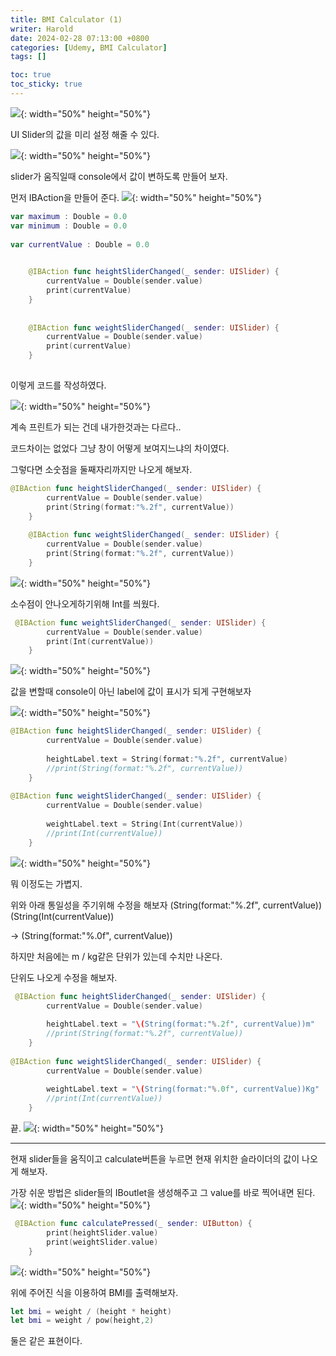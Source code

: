 ```yaml
---
title: BMI Calculator (1)
writer: Harold
date: 2024-02-28 07:13:00 +0800
categories: [Udemy, BMI Calculator]
tags: []

toc: true
toc_sticky: true
---
```

![](https://velog.velcdn.com/images/haroldfromk/post/c1ce05ee-3f86-408a-b8e8-70ba3ac18f43/image.png){: width="50%" height="50%"}

UI Slider의 값을 미리 설정 해줄 수 있다.

![](https://velog.velcdn.com/images/haroldfromk/post/523ec1fd-5b4b-4e02-9178-1ac6c4cfef6e/image.png){: width="50%" height="50%"}

slider가 움직일때 console에서 값이 변하도록 만들어 보자.

먼저 IBAction을 만들어 준다.
![](https://velog.velcdn.com/images/haroldfromk/post/f9c7b5d5-107b-478f-b6df-db6ee614a98f/image.png){: width="50%" height="50%"}

```swift
var maximum : Double = 0.0
var minimum : Double = 0.0
    
var currentValue : Double = 0.0
    

    @IBAction func heightSliderChanged(_ sender: UISlider) {
        currentValue = Double(sender.value)
        print(currentValue)
    }
    
    
    @IBAction func weightSliderChanged(_ sender: UISlider) {
        currentValue = Double(sender.value)
        print(currentValue)
    }
    
```

이렇게 코드를 작성하였다.

![](https://velog.velcdn.com/images/haroldfromk/post/1343c04e-3c56-4cb6-ac25-f77dab543abe/image.gif){: width="50%" height="50%"}


계속 프린트가 되는 건데 내가한것과는 다르다..

코드차이는 없었다 그냥 창이 어떻게 보여지느냐의 차이였다.

그렇다면 소숫점을 둘째자리까지만 나오게 해보자.
```swift
@IBAction func heightSliderChanged(_ sender: UISlider) {
        currentValue = Double(sender.value)
        print(String(format:"%.2f", currentValue))
    }
    
    @IBAction func weightSliderChanged(_ sender: UISlider) {
        currentValue = Double(sender.value)
        print(String(format:"%.2f", currentValue))
    }

```

![](https://velog.velcdn.com/images/haroldfromk/post/a159dfa7-9d89-4777-80ba-0f1143b03643/image.png){: width="50%" height="50%"}

소수점이 안나오게하기위해 Int를 씌웠다.
```swift
 @IBAction func weightSliderChanged(_ sender: UISlider) {
        currentValue = Double(sender.value)
        print(Int(currentValue))
    }
```
![](https://velog.velcdn.com/images/haroldfromk/post/3233e1cb-239e-44e3-b736-ff8c9c881e3d/image.png){: width="50%" height="50%"}

값을 변할때 console이 아닌 label에 값이 표시가 되게 구현해보자

![](https://velog.velcdn.com/images/haroldfromk/post/5d37dcb6-ea88-4bb7-b0c7-7e9511d1ab37/image.png){: width="50%" height="50%"}

```swift
@IBAction func heightSliderChanged(_ sender: UISlider) {
        currentValue = Double(sender.value)
        
        heightLabel.text = String(format:"%.2f", currentValue)
        //print(String(format:"%.2f", currentValue))
    }
    
@IBAction func weightSliderChanged(_ sender: UISlider) {
        currentValue = Double(sender.value)
        
        weightLabel.text = String(Int(currentValue))
        //print(Int(currentValue))
    }
```
![](https://velog.velcdn.com/images/haroldfromk/post/329fd480-da85-4d9e-a73b-c196a84a0f0e/image.gif){: width="50%" height="50%"}

뭐 이정도는 가볍지.

위와 아래 통일성을 주기위해 수정을 해보자
(String(format:"%.2f", currentValue))
(String(Int(currentValue))

-> (String(format:"%.0f", currentValue))

하지만 처음에는 m / kg같은 단위가 있는데
수치만 나온다.

단위도 나오게 수정을 해보자.
```swift
 @IBAction func heightSliderChanged(_ sender: UISlider) {
        currentValue = Double(sender.value)
        
        heightLabel.text = "\(String(format:"%.2f", currentValue))m"
        //print(String(format:"%.2f", currentValue))
    }
    
@IBAction func weightSliderChanged(_ sender: UISlider) {
        currentValue = Double(sender.value)
        
        weightLabel.text = "\(String(format:"%.0f", currentValue))Kg"
        //print(Int(currentValue))
    }
```

끝.
![](https://velog.velcdn.com/images/haroldfromk/post/550ded68-dd1a-48e2-84c9-e3f94628d3bd/image.png){: width="50%" height="50%"}

---
현재 slider들을 움직이고 calculate버튼을 누르면 현재 위치한 슬라이더의 값이 나오게 해보자.

가장 쉬운 방법은 slider들의 IBoutlet을 생성해주고 그 value를 바로 찍어내면 된다.
![](https://velog.velcdn.com/images/haroldfromk/post/8a052205-95f2-441b-a8e4-2a8c46dcdb46/image.png){: width="50%" height="50%"}

```swift
 @IBAction func calculatePressed(_ sender: UIButton) {
        print(heightSlider.value)
        print(weightSlider.value)
    }
```

![](https://velog.velcdn.com/images/haroldfromk/post/836f4b8b-8324-438e-beb1-84cc8fb3f766/image.png){: width="50%" height="50%"}

위에 주어진 식을 이용하여 BMI를 출력해보자.

```swift
let bmi = weight / (height * height)
let bmi = weight / pow(height,2)
```
둘은 같은 표현이다.
